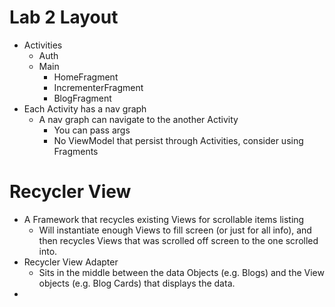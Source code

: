 # Lab 2 Layout
- Activities
	- Auth
	- Main
		- HomeFragment
		- IncrementerFragment
		- BlogFragment
- Each Activity has a nav graph
	- A nav graph can navigate to the another Activity
		- You can pass args
		- No ViewModel that persist through Activities, consider using Fragments
# Recycler View
- A Framework that recycles existing Views for scrollable items listing
	- Will instantiate enough Views to fill screen (or just for all info), and then recycles Views that was scrolled off screen to the one scrolled into.
- Recycler View Adapter
	- Sits in the middle between the data Objects (e.g. Blogs) and the View objects (e.g. Blog Cards) that displays the data.
- 